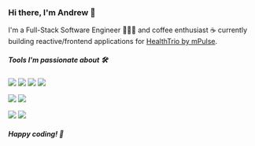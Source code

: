 ### Hi there, I'm Andrew 👋


I'm a Full-Stack Software Engineer 👨🏻‍💻 and coffee enthusiast ☕️ currently building reactive/frontend applications for [HealthTrio by mPulse](https://www.healthtrio.com/).

##### Tools I'm passionate about 🛠

![](https://img.shields.io/badge/JavaScript-React-%2361DBFB)
![](https://img.shields.io/badge/Javascript-Next-%23000)
![](https://img.shields.io/badge/CSS-SASS/SCSS-%2306B6D4)
![](https://img.shields.io/badge/CSS-tailwindcss-%2306B6D4)

![](https://img.shields.io/badge/JavaScript-TypeScript-%232F74C0)
![](https://img.shields.io/badge/Bundler-Webpack-%2389CEF2)

![](https://img.shields.io/badge/Javascript-Node-026e00)
![](https://img.shields.io/badge/Javascript-Express-white)

##### Happy coding! 🚀
